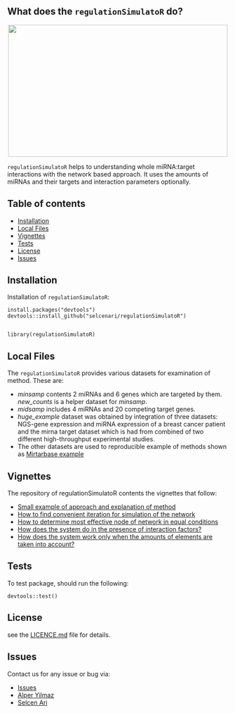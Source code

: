 

## What does the `regulationSimulatoR` do?

<p align="center">
  <img width="500" height="300" src="https://media.giphy.com/media/l0ErNdz1w5vt3YdZm/giphy.gif">
</p>

`regulationSimulatoR` helps to understanding whole miRNA:target interactions with the network based approach. It uses the amounts of miRNAs and their targets and interaction parameters optionally.


## Table of contents

<!--ts-->
 
   * [Installation](#installation)
   * [Local Files](#local-files)
   * [Vignettes](#vignettes)
   * [Tests](#tests)
   * [License](#license)
   * [Issues](#issues)
   
 <!--te-->

## Installation

Installation of `regulationSimulatoR`:

```
install.packages("devtools")
devtools::install_github("selcenari/regulationSimulatoR")


library(regulationSimulatoR)

```

## Local Files

The `regulationSimulatoR` provides various datasets for examination of method. These are:

- *minsamp* contents 2 miRNAs and 6 genes which are targeted by them. *new_counts* is a helper dataset for *minsamp*.
- *midsamp* includes 4 miRNAs and 20 competing target genes.
- *huge_example* dataset was obtained by integration of three datasets: NGS-gene expression and miRNA expression of a breast cancer patient and  the mirna target dataset which is had from combined of two different high-throughput experimental studies.
- The other datasets are used to reproducible example of methods shown as [Mirtarbase example](https://github.com/selcenari/regulationSimulatoR/blob/master/doc/mirtarbase_example.html)


## Vignettes

The repository of regulationSimulatoR contents the vignettes that follow:

- [Small example of approach and explanation of method](https://github.com/selcenari/regulationSimulatoR/blob/master/doc/small_sample.html)
- [How to find convenient iteration for simulation of the network](https://github.com/selcenari/regulationSimulatoR/blob/master/doc/convenient_iteration.html)
- [How to determine most effective node of network in equal conditions](https://github.com/selcenari/regulationSimulatoR/blob/master/doc/perturbation_sample.html)
- [How does the system do in the presence of interaction factors?](https://github.com/selcenari/regulationSimulatoR/blob/master/doc/realexample.html)
- [How does the system work only when the amounts of elements are taken into account?](https://github.com/selcenari/regulationSimulatoR/blob/master/doc/mirtarbase_example.html)


## Tests

To test package, should run the following:

```
devtools::test()

```


## License

see the [LICENCE.md](https://github.com/selcenari/regulationSimulatoR/blob/master/LICENSE) file for details.

## Issues

Contact us for any issue or bug via:

- [Issues](https://github.com/selcenari/regulationSimulatoR/issues)
- [Alper Yilmaz](mailto:alperyilmaz@gmail.com)
- [Selcen Ari](mailto:selcenarii@gmail.com)
